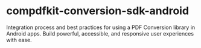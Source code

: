 # compdfkit-conversion-sdk-android
Integration process and best practices for using a PDF Conversion library in Android apps. Build powerful, accessible, and responsive user experiences with ease.
